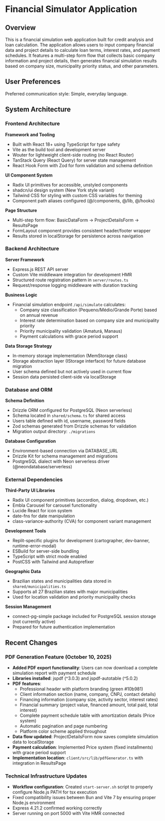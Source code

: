 # Financial Simulator Application

## Overview

This is a financial simulation web application built for credit analysis and loan calculation. The application allows users to input company financial data and project details to calculate loan terms, interest rates, and payment schedules. It features a multi-step form flow that collects basic company information and project details, then generates financial simulation results based on company size, municipality priority status, and other parameters.

## User Preferences

Preferred communication style: Simple, everyday language.

## System Architecture

### Frontend Architecture

**Framework and Tooling**
- Built with React 18+ using TypeScript for type safety
- Vite as the build tool and development server
- Wouter for lightweight client-side routing (no React Router)
- TanStack Query (React Query) for server state management
- React Hook Form with Zod for form validation and schema definition

**UI Component System**
- Radix UI primitives for accessible, unstyled components
- shadcn/ui design system (New York style variant)
- Tailwind CSS for styling with custom CSS variables for theming
- Component path aliases configured (@/components, @/lib, @/hooks)

**Page Structure**
- Multi-step form flow: BasicDataForm → ProjectDetailsForm → ResultsPage
- FormLayout component provides consistent header/footer wrapper
- Results stored in localStorage for persistence across navigation

### Backend Architecture

**Server Framework**
- Express.js REST API server
- Custom Vite middleware integration for development HMR
- Structured route registration pattern in `server/routes.ts`
- Request/response logging middleware with duration tracking

**Business Logic**
- Financial simulation endpoint `/api/simulate` calculates:
  - Company size classification (Pequeno/Médio/Grande Porte) based on annual revenue
  - Interest rate determination based on company size and municipality priority
  - Priority municipality validation (Amaturá, Manaus)
  - Payment calculations with grace period support

**Data Storage Strategy**
- In-memory storage implementation (MemStorage class)
- Storage abstraction layer (IStorage interface) for future database migration
- User schema defined but not actively used in current flow
- Session data persisted client-side via localStorage

### Database and ORM

**Schema Definition**
- Drizzle ORM configured for PostgreSQL (Neon serverless)
- Schema located in `shared/schema.ts` for shared access
- Users table defined with id, username, password fields
- Zod schemas generated from Drizzle schemas for validation
- Migration output directory: `./migrations`

**Database Configuration**
- Environment-based connection via DATABASE_URL
- Drizzle Kit for schema management and migrations
- PostgreSQL dialect with Neon serverless driver (@neondatabase/serverless)

### External Dependencies

**Third-Party UI Libraries**
- Radix UI component primitives (accordion, dialog, dropdown, etc.)
- Embla Carousel for carousel functionality
- Lucide React for icon system
- date-fns for date manipulation
- class-variance-authority (CVA) for component variant management

**Development Tools**
- Replit-specific plugins for development (cartographer, dev-banner, runtime-error-modal)
- ESBuild for server-side bundling
- TypeScript with strict mode enabled
- PostCSS with Tailwind and Autoprefixer

**Geographic Data**
- Brazilian states and municipalities data stored in `shared/municipalities.ts`
- Supports all 27 Brazilian states with major municipalities
- Used for location validation and priority municipality checks

**Session Management**
- connect-pg-simple package included for PostgreSQL session storage (not currently active)
- Prepared for future authentication implementation

## Recent Changes

### PDF Generation Feature (October 10, 2025)
- **Added PDF export functionality**: Users can now download a complete simulation report with payment schedule
- **Libraries installed**: jspdf (^3.0.3) and jspdf-autotable (^5.0.2) 
- **PDF features**:
  - Professional header with platform branding (green #10b981)
  - Client information section (name, company, CNPJ, contact details)
  - Financing information (company size, activity sector, interest rates)
  - Financial summary (project value, financed amount, total paid, total interest)
  - Complete payment schedule table with amortization details (Price system)
  - Automatic pagination and page numbering
  - Platform color scheme applied throughout
- **Data flow updated**: ProjectDetailsForm now saves complete simulation data to localStorage
- **Payment calculation**: Implemented Price system (fixed installments) with grace period support
- **Implementation location**: `client/src/lib/pdfGenerator.ts` with integration in ResultsPage

### Technical Infrastructure Updates
- **Workflow configuration**: Created `start-server.sh` script to properly configure Node.js PATH for tsx execution
- Fixed compatibility issues between Bun and Vite 7 by ensuring proper Node.js environment
- Express 4.21.2 confirmed working correctly
- Server running on port 5000 with Vite HMR connected